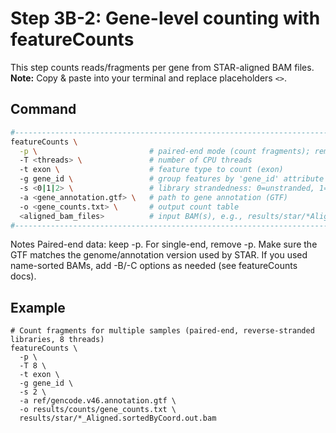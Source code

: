 # Step 3B-2: Gene-level counting with featureCounts

This step counts reads/fragments per gene from STAR-aligned BAM files.  
**Note:** Copy & paste into your terminal and replace placeholders `<>`.

## Command

```bash
#------------------------------------------------------------------------
featureCounts \
  -p \                         # paired-end mode (count fragments); remove for single-end
  -T <threads> \               # number of CPU threads
  -t exon \                    # feature type to count (exon)
  -g gene_id \                 # group features by 'gene_id' attribute in GTF
  -s <0|1|2> \                 # library strandedness: 0=unstranded, 1=stranded, 2=reverse
  -a <gene_annotation.gtf> \   # path to gene annotation (GTF)
  -o <gene_counts.txt> \       # output count table
  <aligned_bam_files>          # input BAM(s), e.g., results/star/*Aligned.sortedByCoord.out.bam
#------------------------------------------------------------------------
```

Notes
Paired-end data: keep -p. For single-end, remove -p.
Make sure the GTF matches the genome/annotation version used by STAR.
If you used name-sorted BAMs, add -B/-C options as needed (see featureCounts docs).

## Example
```
# Count fragments for multiple samples (paired-end, reverse-stranded libraries, 8 threads)
featureCounts \
  -p \
  -T 8 \
  -t exon \
  -g gene_id \
  -s 2 \
  -a ref/gencode.v46.annotation.gtf \
  -o results/counts/gene_counts.txt \
  results/star/*_Aligned.sortedByCoord.out.bam
```
